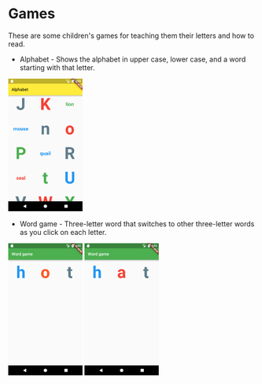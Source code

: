 # Games

These are some children's games for teaching them their letters and how to read.

- Alphabet - Shows the alphabet in upper case, lower case, and a word starting with that letter.
<img src="/alphabet/alphabet_screenshot.png" width="30%">

- Word game - Three-letter word that switches to other three-letter words as you click on each letter.
<img src="/word_game/hot_screenshot.png" width="30%">
<img src="/word_game/hat_screenshot.png" width="30%">
